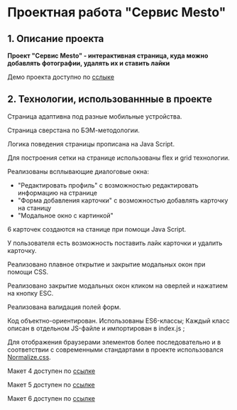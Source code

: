 # Проектная работа "Сервис Mesto"

## 1. Описание проекта

**Проект "Cервис Mesto" - интерактивная страница, куда можно добавлять фотографии, удалять их и ставить лайки**

Демо проекта доступно по [сслыке](https://polynceva-es.github.io/mesto/)

## 2. Технологии, использованнные в проекте
Страница адаптивна под разные мобильные устройства.

Страница сверстана по БЭМ-методологии.

Логика поведения страницы прописана на Java Script.

Для построения сетки на странице использованы flex и grid технологии.

Реализованы всплывающие диалоговые окна:
 - "Редактировать профиль" с возможностью редактировать информацию на странице
 - "Форма добавления карточки" с возможностью добавлять карточку на станицу
 - "Модальное окно с картинкой"

6 карточек создаются на станице при помощи Java Script.

У пользователя есть возможность поставить лайк карточки и удалить карточку.

Реализовано плавное открытие и закрытие модальных окон при помощи CSS.

Реализовано закрытие модальных окон кликом на оверлей и нажатием на кнопку ESC.

Реализована валидация полей форм.

Код объектно-ориентирован. Использованы ES6-классы;
Каждый класс описан в отдельном JS-файле и импортирован в index.js ;

Для отображения браузерами элементов более последовательно и в соответствии с современными стандартами в проекте использовался [Normalize.css](https://necolas.github.io/normalize.css/ "Ссылка на источник").

Макет 4 доступен по [ссылке](https://www.figma.com/file/2cn9N9jSkmxD84oJik7xL7/JavaScript.-Sprint-4?node-id=0%3A1)

Макет 5 доступен по [ссылке](https://www.figma.com/file/bjyvbKKJN2naO0ucURl2Z0/JavaScript.-Sprint-5?node-id=0%3A1)

Макет 6 доступен по [ссылке](https://www.figma.com/file/kRVLKwYG3d1HGLvh7JFWRT/JavaScript.-Sprint-6?t=weRGF29irnBQhfHP-0)
